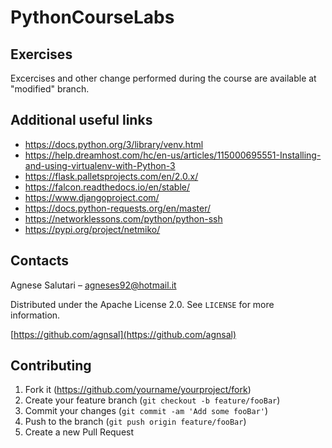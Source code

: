 # PythonCourseLabs

## Exercises
Excercises and other change performed during the course are available at "modified" branch.

## Additional useful links
- https://docs.python.org/3/library/venv.html
- https://help.dreamhost.com/hc/en-us/articles/115000695551-Installing-and-using-virtualenv-with-Python-3
- https://flask.palletsprojects.com/en/2.0.x/
- https://falcon.readthedocs.io/en/stable/
- https://www.djangoproject.com/
- https://docs.python-requests.org/en/master/
- https://networklessons.com/python/python-ssh
- https://pypi.org/project/netmiko/

## Contacts

Agnese Salutari – agneses92@hotmail.it

Distributed under the Apache License 2.0. See ``LICENSE`` for more information.

[https://github.com/agnsal](https://github.com/agnsal)


## Contributing

1. Fork it (<https://github.com/yourname/yourproject/fork>)
2. Create your feature branch (`git checkout -b feature/fooBar`)
3. Commit your changes (`git commit -am 'Add some fooBar'`)
4. Push to the branch (`git push origin feature/fooBar`)
5. Create a new Pull Request
